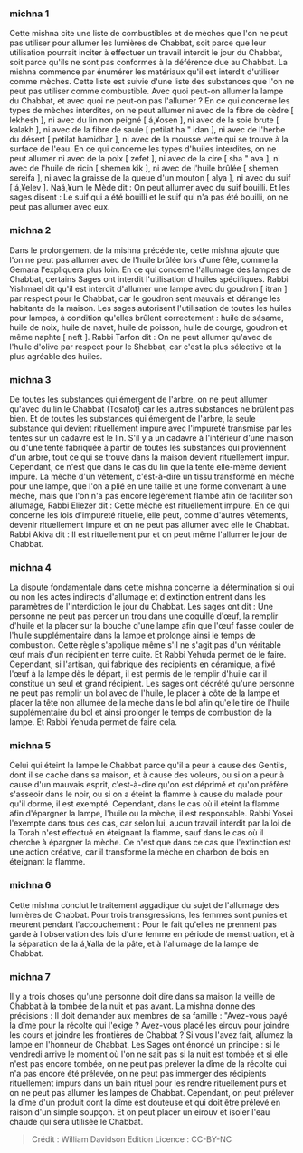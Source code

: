 
### michna 1
Cette mishna cite une liste de combustibles et de mèches que l'on ne peut pas utiliser pour allumer les lumières de Chabbat, soit parce que leur utilisation pourrait inciter à effectuer un travail interdit le jour du Chabbat, soit parce qu'ils ne sont pas conformes à la déférence due au Chabbat. La mishna commence par énumérer les matériaux qu'il est interdit d'utiliser comme mèches. Cette liste est suivie d'une liste des substances que l'on ne peut pas utiliser comme combustible. Avec quoi peut-on allumer la lampe du Chabbat, et avec quoi ne peut-on pas l'allumer ? En ce qui concerne les types de mèches interdites, on ne peut allumer ni avec de la fibre de cèdre [ lekhesh ], ni avec du lin non peigné [ á¸¥osen ], ni avec de la soie brute [ kalakh ], ni avec de la fibre de saule [ petilat ha " idan ], ni avec de l'herbe du désert [ petilat hamidbar ], ni avec de la mousse verte qui se trouve à la surface de l'eau. En ce qui concerne les types d'huiles interdites, on ne peut allumer ni avec de la poix [ zefet ], ni avec de la cire [ sha " ava ], ni avec de l'huile de ricin [ shemen kik ], ni avec de l'huile brûlée [ shemen sereifa ], ni avec la graisse de la queue d'un mouton [ alya ], ni avec du suif [ á¸¥elev ]. Naá¸¥um le Mède dit : On peut allumer avec du suif bouilli. Et les sages disent : Le suif qui a été bouilli et le suif qui n'a pas été bouilli, on ne peut pas allumer avec eux.

### michna 2
Dans le prolongement de la mishna précédente, cette mishna ajoute que l'on ne peut pas allumer avec de l'huile brûlée lors d'une fête, comme la Gemara l'expliquera plus loin. En ce qui concerne l'allumage des lampes de Chabbat, certains Sages ont interdit l'utilisation d'huiles spécifiques. Rabbi Yishmael dit qu'il est interdit d'allumer une lampe avec du goudron [ itran ] par respect pour le Chabbat, car le goudron sent mauvais et dérange les habitants de la maison. Les sages autorisent l'utilisation de toutes les huiles pour lampes, à condition qu'elles brûlent correctement : huile de sésame, huile de noix, huile de navet, huile de poisson, huile de courge, goudron et même naphte [ neft ]. Rabbi Tarfon dit : On ne peut allumer qu'avec de l'huile d'olive par respect pour le Shabbat, car c'est la plus sélective et la plus agréable des huiles.

### michna 3
De toutes les substances qui émergent de l'arbre, on ne peut allumer qu'avec du lin le Chabbat (Tosafot) car les autres substances ne brûlent pas bien. Et de toutes les substances qui émergent de l'arbre, la seule substance qui devient rituellement impure avec l'impureté transmise par les tentes sur un cadavre est le lin. S'il y a un cadavre à l'intérieur d'une maison ou d'une tente fabriquée à partir de toutes les substances qui proviennent d'un arbre, tout ce qui se trouve dans la maison devient rituellement impur. Cependant, ce n'est que dans le cas du lin que la tente elle-même devient impure. La mèche d'un vêtement, c'est-à-dire un tissu transformé en mèche pour une lampe, que l'on a plié en une taille et une forme convenant à une mèche, mais que l'on n'a pas encore légèrement flambé afin de faciliter son allumage, Rabbi Eliezer dit : Cette mèche est rituellement impure. En ce qui concerne les lois d'impureté rituelle, elle peut, comme d'autres vêtements, devenir rituellement impure et on ne peut pas allumer avec elle le Chabbat. Rabbi Akiva dit : Il est rituellement pur et on peut même l'allumer le jour de Chabbat.

### michna 4
La dispute fondamentale dans cette mishna concerne la détermination si oui ou non les actes indirects d'allumage et d'extinction entrent dans les paramètres de l'interdiction le jour du Chabbat. Les sages ont dit : Une personne ne peut pas percer un trou dans une coquille d'œuf, la remplir d'huile et la placer sur la bouche d'une lampe afin que l'œuf fasse couler de l'huile supplémentaire dans la lampe et prolonge ainsi le temps de combustion. Cette règle s'applique même s'il ne s'agit pas d'un véritable œuf mais d'un récipient en terre cuite. Et Rabbi Yehuda permet de le faire. Cependant, si l'artisan, qui fabrique des récipients en céramique, a fixé l'œuf à la lampe dès le départ, il est permis de le remplir d'huile car il constitue un seul et grand récipient. Les sages ont décrété qu'une personne ne peut pas remplir un bol avec de l'huile, le placer à côté de la lampe et placer la tête non allumée de la mèche dans le bol afin qu'elle tire de l'huile supplémentaire du bol et ainsi prolonger le temps de combustion de la lampe. Et Rabbi Yehuda permet de faire cela.

### michna 5
Celui qui éteint la lampe le Chabbat parce qu'il a peur à cause des Gentils, dont il se cache dans sa maison, et à cause des voleurs, ou si on a peur à cause d'un mauvais esprit, c'est-à-dire qu'on est déprimé et qu'on préfère s'asseoir dans le noir, ou si on a éteint la flamme à cause du malade pour qu'il dorme, il est exempté. Cependant, dans le cas où il éteint la flamme afin d'épargner la lampe, l'huile ou la mèche, il est responsable. Rabbi Yosei l'exempte dans tous ces cas, car selon lui, aucun travail interdit par la loi de la Torah n'est effectué en éteignant la flamme, sauf dans le cas où il cherche à épargner la mèche. Ce n'est que dans ce cas que l'extinction est une action créative, car il transforme la mèche en charbon de bois en éteignant la flamme.

### michna 6
Cette mishna conclut le traitement aggadique du sujet de l'allumage des lumières de Chabbat. Pour trois transgressions, les femmes sont punies et meurent pendant l'accouchement : Pour le fait qu'elles ne prennent pas garde à l'observation des lois d'une femme en période de menstruation, et à la séparation de la á¸¥alla de la pâte, et à l'allumage de la lampe de Chabbat.

### michna 7
Il y a trois choses qu'une personne doit dire dans sa maison la veille de Chabbat à la tombée de la nuit et pas avant. La mishna donne des précisions : Il doit demander aux membres de sa famille : "Avez-vous payé la dîme pour la récolte qui l'exige ? Avez-vous placé les eirouv pour joindre les cours et joindre les frontières de Chabbat ? Si vous l'avez fait, allumez la lampe en l'honneur de Chabbat. Les Sages ont énoncé un principe : si le vendredi arrive le moment où l'on ne sait pas si la nuit est tombée et si elle n'est pas encore tombée, on ne peut pas prélever la dîme de la récolte qui n'a pas encore été prélevée, on ne peut pas immerger des récipients rituellement impurs dans un bain rituel pour les rendre rituellement purs et on ne peut pas allumer les lampes de Chabbat. Cependant, on peut prélever la dîme d'un produit dont la dîme est douteuse et qui doit être prélevé en raison d'un simple soupçon. Et on peut placer un eirouv et isoler l'eau chaude qui sera utilisée le Chabbat.

>Crédit : William Davidson Edition
>Licence : CC-BY-NC